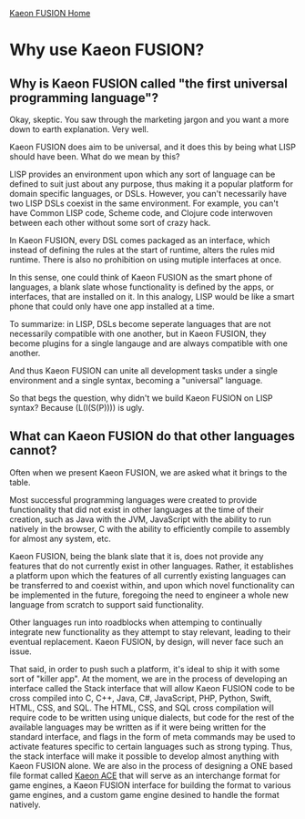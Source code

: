 [Kaeon FUSION Home](https://github.com/Gallery-of-Kaeon/Kaeon-FUSION/blob/master/README.md)

# Why use Kaeon FUSION?

## Why is Kaeon FUSION called "the first universal programming language"?

Okay, skeptic.
You saw through the marketing jargon and you want a more down to earth explanation.
Very well.

Kaeon FUSION does aim to be universal,
and it does this by being what LISP should have been.
What do we mean by this?

LISP provides an environment upon which any sort of language can be defined to suit just about any purpose,
thus making it a popular platform for domain specific languages,
or DSLs.
However,
you can't necessarily have two LISP DSLs coexist in the same environment.
For example,
you can't have Common LISP code,
Scheme code,
and Clojure code interwoven between each other without some sort of crazy hack.

In Kaeon FUSION,
every DSL comes packaged as an interface,
which instead of defining the rules at the start of runtime,
alters the rules mid runtime.
There is also no prohibition on using mutiple interfaces at once.

In this sense,
one could think of Kaeon FUSION as the smart phone of languages,
a blank slate whose functionality is defined by the apps,
or interfaces,
that are installed on it.
In this analogy,
LISP would be like a smart phone that could only have one app installed at a time.

To summarize:
in LISP,
DSLs become seperate languages that are not necessarily compatible with one another,
but in Kaeon FUSION,
they become plugins for a single langauge and are always compatible with one another.

And thus Kaeon FUSION can unite all development tasks under a single environment and a single syntax,
becoming a "universal" language.

So that begs the question,
why didn't we build Kaeon FUSION on LISP syntax?
Because (L(I(S(P)))) is ugly.

## What can Kaeon FUSION do that other languages cannot?

Often when we present Kaeon FUSION,
we are asked what it brings to the table.

Most successful programming languages were created to provide functionality that did not exist in other languages at the time of their creation,
such as Java with the JVM,
JavaScript with the ability to run natively in the browser,
C with the ability to efficiently compile to assembly for almost any system,
etc.

Kaeon FUSION,
being the blank slate that it is,
does not provide any features that do not currently exist in other languages.
Rather,
it establishes a platform upon which the features of all currently existing languages can be transferred to and coexist within,
and upon which novel functionality can be implemented in the future,
foregoing the need to engineer a whole new language from scratch to support said functionality.

Other languages run into roadblocks when attemping to continually integrate new functionality as they attempt to stay relevant,
leading to their eventual replacement.
Kaeon FUSION,
by design,
will never face such an issue.

That said,
in order to push such a platform,
it's ideal to ship it with some sort of "killer app".
At the moment,
we are in the process of developing an interface called the Stack interface that will allow Kaeon FUSION code to be cross compiled into C,
C++,
Java,
C#,
JavaScript,
PHP,
Python,
Swift,
HTML,
CSS,
and SQL.
The HTML,
CSS,
and SQL cross compilation will require code to be written using unique dialects,
but code for the rest of the available languages may be written as if it were being written for the standard interface,
and flags in the form of meta commands may be used to activate features specific to certain languages such as strong typing.
Thus,
the stack interface will make it possible to develop almost anything with Kaeon FUSION alone.
We are also in the process of designing a ONE based file format called [Kaeon ACE](https://github.com/Gallery-of-Kaeon/Kaeon-ACE/blob/master/README.md) that will serve as an interchange format for game engines,
a Kaeon FUSION interface for building the format to various game engines,
and a custom game engine desined to handle the format natively.